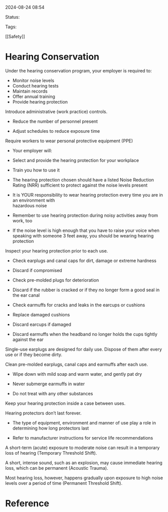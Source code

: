 
2024-08-24 08:54

Status:

Tags:

[[Safety]]

# Hearing Conservation

Under the hearing conservation program, your employer is required to:

- Monitor noise levels
- Conduct hearing tests
- Maintain records
- Offer annual training 
- Provide hearing protection

Introduce administrative (work practice) controls.

- Reduce the number of personnel present

- Adjust schedules to reduce exposure time

Require workers to wear personal protective equipment (PPE)

- Your employer will:

- Select and provide the hearing protection for your workplace

- Train you how to use it

- The hearing protection chosen should have a listed Noise Reduction Rating (NRR) sufficient to protect against the noise levels present

- It is YOUR responsibility to wear hearing protection every time you are in an environment with  
    hazardous noise

- Remember to use hearing protection during noisy activities away from work, too

- If the noise level is high enough that you have to raise your voice when speaking with someone 3 feet away, you should be wearing hearing protection

Inspect your hearing protection prior to each use.

- Check earplugs and canal caps for dirt, damage or extreme hardness

- Discard if compromised

- Check pre-molded plugs for deterioration

- Discard if the rubber is cracked or if they no longer form a good seal in the ear canal

- Check earmuffs for cracks and leaks in the earcups or cushions

- Replace damaged cushions

- Discard earcups if damaged

- Discard earmuffs when the headband no longer holds the cups tightly against the ear

Single-use earplugs are designed for daily use. Dispose of them after every use or if they become dirty.

Clean pre-molded earplugs, canal caps and earmuffs after each use.

- Wipe down with mild soap and warm water, and gently pat dry

- Never submerge earmuffs in water

- Do not treat with any other substances

Keep your hearing protection inside a case between uses.

Hearing protectors don’t last forever.

- The type of equipment, environment and manner of use play a role in determining how long protectors last

- Refer to manufacturer instructions for service life recommendations

A short-term (acute) exposure to moderate noise can result in a temporary loss of hearing (Temporary Threshold Shift).

A short, intense sound, such as an explosion, may cause immediate hearing loss, which can be permanent (Acoustic Trauma).

Most hearing loss, however, happens gradually upon exposure to high noise levels over a period of time (Permanent Threshold Shift).


# Reference

